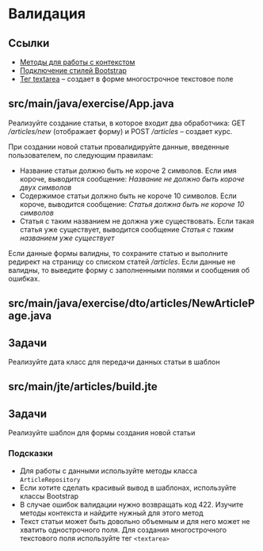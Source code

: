 # Валидация

## Ссылки

* [Методы для работы с контекстом](https://javalin.io/documentation#context)
* [Подключение стилей Bootstrap](https://getbootstrap.com/docs/5.1/getting-started/introduction/#css)
* [Тег textarea](https://developer.mozilla.org/en-US/docs/Web/HTML/Element/textarea) – создает в форме многострочное текстовое поле

## src/main/java/exercise/App.java

Реализуйте создание статьи, в которое входит два обработчика: GET */articles/new* (отображает форму) и POST */articles* – создает курс.

При создании новой статьи провалидируйте данные, введенные пользователем, по следующим правилам:

* Название статьи должно быть не короче 2 символов. Если имя короче, выводится сообщение: *Название не должно быть короче двух символов*
* Содержимое статьи должно быть не короче 10 символов. Если короче, выводится сообщение: *Статья должна быть не короче 10 символов*
* Статья с таким названием не должна уже существовать. Если такая статья уже существует, выводится сообщение *Статья с таким названием уже существует*

Если данные формы валидны, то сохраните статью и выполните редирект на страницу со списком статей */articles*. Если данные не валидны, то выведите форму с заполненными полями и сообщения об ошибках.

## src/main/java/exercise/dto/articles/NewArticlePage.java

## Задачи

Реализуйте дата класс для передачи данных статьи в шаблон

## src/main/jte/articles/build.jte

## Задачи

Реализуйте шаблон для формы создания новой статьи

### Подсказки

* Для работы с данными используйте методы класса `ArticleRepository`
* Если хотите сделать красивый вывод в шаблонах, используйте классы Bootstrap
* В случае ошибок валидации нужно возвращать код 422. Изучите методы контекста и найдите нужный для этого метод
* Текст статьи может быть довольно объемным и для него может не хватить однострочного поля. Для создания многострочного текстового поля используйте тег `<textarea>`
